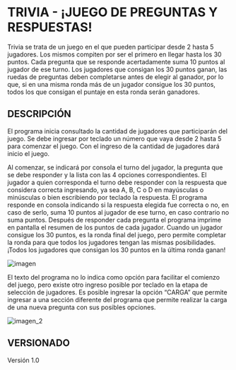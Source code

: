 # TRIVIA - ¡JUEGO DE PREGUNTAS Y RESPUESTAS!

Trivia se trata de un juego en el que pueden participar desde 2 hasta 5 jugadores. Los mismos compiten por ser el primero en llegar hasta los 30 puntos. Cada pregunta que se responde acertadamente suma 10 puntos al jugador de ese turno. Los jugadores que consigan los 30 puntos ganan, las ruedas de preguntas deben completarse antes de elegir al ganador, por lo que, si en una misma ronda más de un jugador consigue los 30 puntos, todos los que consigan el puntaje en esta ronda serán ganadores.

## DESCRIPCIÓN

El programa inicia consultado la cantidad de jugadores que participarán del juego. Se debe ingresar por teclado un número que vaya desde 2 hasta 5 para comenzar el juego. Con el ingreso de la cantidad de jugadores dará inicio el juego.

Al comenzar, se indicará por consola el turno del jugador, la pregunta que se debe responder y la lista con las 4 opciones correspondientes. El jugador a quien corresponda el turno debe responder con la respuesta que considera correcta ingresando, ya sea A, B, C o D en mayúsculas o minúsculas o bien escribiendo por teclado la respuesta. El programa responde en consola indicando si la respuesta elegida fue correcta o no, en caso de serlo, suma 10 puntos al jugador de ese turno, en caso contrario no suma puntos. Después de responder cada pregunta el programa imprime en pantalla el resumen de los puntos de cada jugador. Cuando un jugador consigue los 30 puntos, es la ronda final del juego, pero permite completar la ronda para que todos los jugadores tengan las mismas posibilidades. 
¡Todos los jugadores que consigan los 30 puntos en la última ronda ganan!

![imagen](https://user-images.githubusercontent.com/83181765/126685900-6a3f064b-4706-418b-96b9-cdf2829c0206.jpg)

El texto del programa no lo indica como opción para facilitar el comienzo del juego, pero existe otro ingreso posible por teclado en la etapa de selección de jugadores. Es posible ingresar la opción “CARGA” que permite ingresar a una sección diferente del programa que permite realizar la carga de una nueva pregunta con sus posibles opciones.

![imagen_2](https://user-images.githubusercontent.com/83181765/126725021-4dddbb8e-985e-4889-9d02-a609fafe9ab0.jpg)


## VERSIONADO

Versión 1.0
